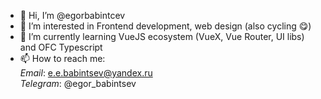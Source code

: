 - 👋 Hi, I’m @egorbabintcev
- 👀 I’m interested in Frontend development, web design (also cycling :yum:)
- 🌱 I’m currently learning VueJS ecosystem (VueX, Vue Router, UI libs) and OFC Typescript
- 📫 How to reach me: \
  *Email*: e.e.babintsev@yandex.ru \
  *Telegram*: @egor_babintsev

<!---
egorbabintcev/egorbabintcev is a ✨ special ✨ repository because its `README.md` (this file) appears on your GitHub profile.
You can click the Preview link to take a look at your changes.
--->
<!--- - 💞️ I’m looking to collaborate on ... --->
